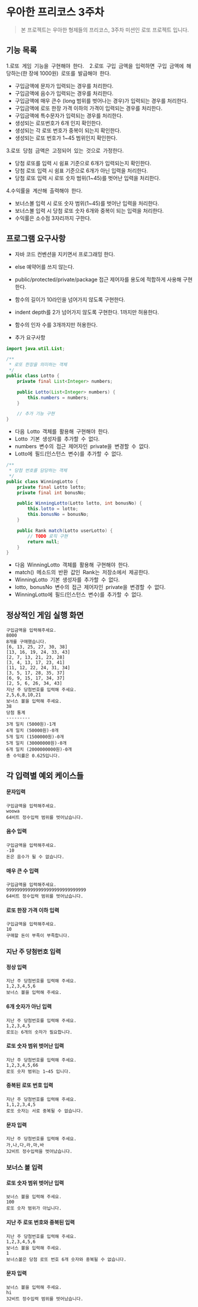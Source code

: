 # 우아한 프리코스 3주차
> 본 프로젝트는 우아한 형제들의 프리코스, 3주차 미션인 로또 프로젝트 입니다.	

## 기능 목록	
1.로또 게임 기능을 구현해야 한다.
 
2.로또 구입 금액을 입력하면 구입 금액에 해당하는(한 장에 1000원) 로또를 발급해야 한다. 
* 구입금액에 문자가 입력되는 경우를 처리한다.
* 구입금액에 음수가 입력되는 경우를 처리한다.
* 구입금액에 매우 큰수 (long 범위를 벗어나는 경우)가 입력되는 경우를 처리한다.
* 구입금액에 로또 한장 가격 이하의 가격이 입력되는 경우를 처리한다.
* 구입금액에 특수문자가 입력되는 경우를 처리한다.
* 생성되는 로또번호가 6개 인지 확인한다.
* 생성되는 각 로또 번호가 중복이 되는지 확인한다.
* 생성되는 로또 번호가 1~45 범위인지 확인한다.

3.로또 당첨 금액은 고정되어 있는 것으로 가정한다. 
* 당첨 로또를 입력 시 쉼표 기준으로 6개가 입력되는지 확인한다.
* 당첨 로또 입력 시 쉼표 기준으로 6개가 아닌 입력을 처리한다.
* 당첨 로또 입력 시 로또 숫자 범위(1~45)를 벗어난 입력을 처리한다.

4.수익률을 계산해 출력해야 한다.
* 보너스볼 입력 시 로또 숫자 범위(1~45)를 벗어난 입력을 처리한다.
* 보너스볼 입력 시 당첨 로또 숫자 6개와 중복이 되는 입력을 처리한다. 
* 수익률은 소수점 3자리까지 구한다.

## 프로그램 요구사항

* 자바 코드 컨벤션을 지키면서 프로그래밍 한다.
* else 예약어를 쓰지 않는다.
* public/protected/private/package 접근 제어자를 용도에 적합하게 사용해 구현한다.
* 함수의 길이가 10라인을 넘어가지 않도록 구현한다.
* indent depth를 2가 넘어가지 않도록 구현한다. 1까지만 허용한다.
* 함수의 인자 수를 3개까지만 허용한다. 

* 추가 요구사항

```java
import java.util.List;

/**
 * 로또 한장을 의미하는 객체
 */
public class Lotto {
    private final List<Integer> numbers;

    public Lotto(List<Integer> numbers) {
        this.numbers = numbers;
    }

    // 추가 기능 구현
}
```
* 다음 Lotto 객체를 활용해 구현해야 한다. 
* Lotto 기본 생성자를 추가할 수 없다. 
* numbers 변수의 접근 제어자인 private을 변경할 수 없다. 
* Lotto에 필드(인스턴스 변수)를 추가할 수 없다.

```java
/**
 * 당첨 번호를 담당하는 객체
 */
public class WinningLotto {
    private final Lotto lotto;
    private final int bonusNo;

    public WinningLotto(Lotto lotto, int bonusNo) {
        this.lotto = lotto;
        this.bonusNo = bonusNo;
    }

    public Rank match(Lotto userLotto) {
        // TODO 로직 구현
        return null;
    }
}
```
* 다음 WinningLotto 객체를 활용해 구현해야 한다. 
* match() 메소드의 반환 값인 Rank는 저장소에서 제공한다. 
* WinningLotto 기본 생성자를 추가할 수 없다. 
* lotto, bonusNo 변수의 접근 제어자인 private을 변경할 수 없다. 
* WinningLotto에 필드(인스턴스 변수)를 추가할 수 없다.

## 정상적인 게임 실행 화면

```
구입금액을 입력해주세요.
8000
8개를 구매했습니다.
[6, 13, 25, 27, 30, 38]
[13, 16, 19, 24, 33, 43]
[2, 7, 13, 21, 23, 28]
[3, 4, 13, 17, 23, 41]
[11, 12, 22, 24, 31, 34]
[3, 5, 17, 28, 35, 37]
[6, 9, 15, 17, 34, 37]
[2, 5, 6, 26, 34, 43]
지난 주 당첨번호를 입력해 주세요.
2,5,6,8,10,21
보너스 볼을 입력해 주세요.
38
당첨 통계
---------
3개 일치 (5000원)-1개
4개 일치 (50000원)-0개
5개 일치 (1500000원)-0개
5개 일치 (30000000원)-0개
6개 일치 (2000000000원)-0개
총 수익률은 0.625입니다.
```

## 각 입력별 예외 케이스들

#### 문자입력
```
구입금액을 입력해주세요.
woowa
64비트 정수입력 범위를 벗어났습니다.
```

#### 음수 입력
```
구입금액을 입력해주세요.
-10
돈은 음수가 될 수 없습니다.
```

#### 매우 큰 수 입력
```
구입금액을 입력해주세요.
999999999999999999999999999999
64비트 정수입력 범위를 벗어났습니다.
```
#### 로또 한장 가격 이하 입력
```
구입금액을 입력해주세요.
10
구매할 돈이 부족이 부족합니다.
```

### 지난 주 당첨번호 입력

#### 정상 입력
```
지난 주 당첨번호를 입력해 주세요.
1,2,3,4,5,6
보너스 볼을 입력해 주세요.
```

#### 6개 숫자가 아닌 입력
```
지난 주 당첨번호를 입력해 주세요.
1,2,3,4,5
로또는 6개의 숫자가 필요합니다.
```

#### 로또 숫자 범위 벗어난 입력
```
지난 주 당첨번호를 입력해 주세요.
1,2,3,4,5,66
로또 숫자 범위는 1~45 입니다.
```

#### 중복된 로또 번호 입력
```
지난 주 당첨번호를 입력해 주세요.
1,1,2,3,4,5
로또 숫자는 서로 중복될 수 없습니다.
```

#### 문자 입력
```
지난 주 당첨번호를 입력해 주세요.
가,나,다,라,마,바
32비트 정수입력을 벗어났습니다.
```

### 보너스 볼 입력

#### 로또 숫자 범위 벗어난 입력
```
보너스 볼을 입력해 주세요.
100
로또 숫자 범위가 아닙니다.
```

#### 지난 주 로또 번호와 중복된 입력
```
지난 주 당첨번호를 입력해 주세요.
1,2,3,4,5,6
보너스 볼을 입력해 주세요.
1
보너스볼은 당첨 로또 번호 6개 숫자와 중복될 수 없습니다.
```

#### 문자 입력
```
보너스 볼을 입력해 주세요.
hi
32비트 정수입력 범위를 벗어났습니다.
```